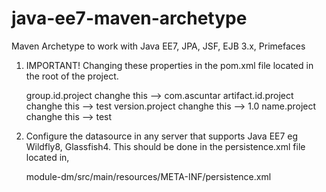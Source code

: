 java-ee7-maven-archetype
========================

Maven Archetype to work with Java EE7, JPA, JSF, EJB 3.x, Primefaces

1. IMPORTANT! Changing these properties in the pom.xml file located in the root of the project.

   group.id.project       changhe this -->  com.ascuntar
   artifact.id.project    changhe this -->  test
   version.project        changhe this -->  1.0
   name.project           changhe this -->  test

2. Configure the datasource in any server that supports Java EE7 eg Wildfly8, Glassfish4. 
   This should be done in the persistence.xml file located in,

   module-dm/src/main/resources/META-INF/persistence.xml
